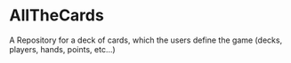 # AllTheCards
A Repository for a deck of cards, which the users define the game (decks, players, hands, points, etc...)  
